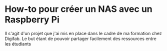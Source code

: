 # How-to pour créer un NAS avec un Raspberry Pi

Il s'agit d'un projet que j'ai mis en place dans le cadre de ma formation chez Digifab.
Le but étant de pouvoir partager facilement des ressources entre les étudiants 

